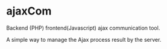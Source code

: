 # ajaxCom
Backend (PHP)  frontend(Javascript) ajax communication tool.

A simple way to manage the Ajax process result by the server.

